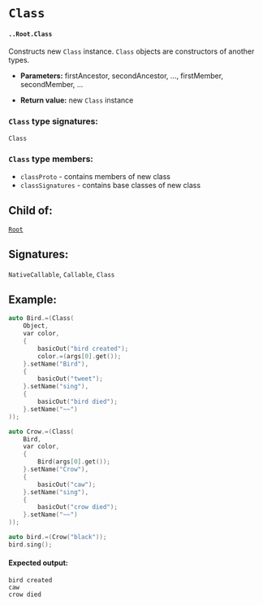 # `Class`

#### `..Root.Class`

Constructs new `Class` instance. `Class` objects are constructors of another types.

* **Parameters:** firstAncestor, secondAncestor, ..., firstMember, secondMember, ...

* **Return value:** new `Class` instance

### `Class` type signatures:

`Class`

### `Class` type members:

- `classProto` - contains members of new class
- `classSignatures` - contains base classes of new class

## Child of:

[`Root`](docs..Root.md)

## Signatures:

`NativeCallable`, `Callable`, `Class`

## Example:

```c
auto Bird.=(Class(
    Object,
    var color,
    {
        basicOut("bird created");
        color.=(args[0].get());
    }.setName("Bird"),
    {
        basicOut("tweet");
    }.setName("sing"),
    {
        basicOut("bird died");
    }.setName("~~")
));

auto Crow.=(Class(
    Bird,
    var color,
    {
        Bird(args[0].get());
    }.setName("Crow"),
    {
        basicOut("caw");
    }.setName("sing"),
    {
        basicOut("crow died");
    }.setName("~~")
));

auto bird.=(Crow("black"));
bird.sing();
```

#### Expected output:

```
bird created
caw
crow died
```
